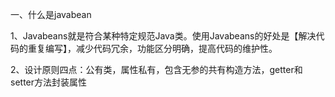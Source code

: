 一、什么是javabean

  1、Javabeans就是符合某种特定规范Java类。使用Javabeans的好处是【解决代码的重复编写】，减少代码冗余，功能区分明确，提高代码的维护性。
  
  2、设计原则四点：公有类，属性私有，包含无参的共有构造方法，getter和setter方法封装属性

